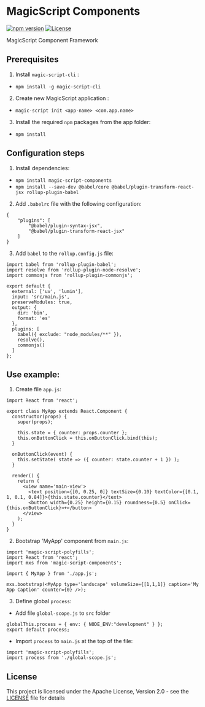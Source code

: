 # MagicScript Components

[![npm version](https://badge.fury.io/js/magic-script-components.svg)](https://badge.fury.io/js/magic-script-components) [![License](http://img.shields.io/:license-Apache%202.0-blue.svg?style=flat-square)](LICENSE)

MagicScript Component Framework

## Prerequisites
1. Install `magic-script-cli` :
- `npm install -g magic-script-cli`

2. Create new MagicScript application :
- `magic-script init <app-name> <com.app.name>`

3. Install the required `npm` packages from the app folder:
- `npm install`

## Configuration steps

1. Install dependencies:

- `npm install magic-script-components`
- `npm install --save-dev @babel/core @babel/plugin-transform-react-jsx rollup-plugin-babel`

2. Add `.babelrc` file with the following configuration:

```
{
    "plugins": [
        "@babel/plugin-syntax-jsx",
        "@babel/plugin-transform-react-jsx"
    ]
}
```

3. Add `babel` to the `rollup.config.js` file:

```
import babel from 'rollup-plugin-babel';
import resolve from 'rollup-plugin-node-resolve';
import commonjs from 'rollup-plugin-commonjs';

export default {
  external: ['uv', 'lumin'],
  input: 'src/main.js',
  preserveModules: true,
  output: {
    dir: 'bin',
    format: 'es'
  },
  plugins: [
    babel({ exclude: "node_modules/**" }),
    resolve(),
    commonjs()
  ]
};
```

## Use example:

1. Create file `app.js`:

```
import React from 'react';

export class MyApp extends React.Component {
  constructor(props) {
    super(props);

    this.state = { counter: props.counter };
    this.onButtonClick = this.onButtonClick.bind(this);
  }

  onButtonClick(event) {
    this.setState( state => ({ counter: state.counter + 1 }) );
  }

  render() {
    return (
      <view name='main-view'>
        <text position={[0, 0.25, 0]} textSize={0.10} textColor={[0.1, 1, 0.1, 0.84]}>{this.state.counter}</text>
        <button width={0.25} height={0.15} roundness={0.5} onClick={this.onButtonClick}>+</button>
      </view>
    );
  }
}

```

2. Bootstrap 'MyApp' component from `main.js`:

```
import 'magic-script-polyfills';
import React from 'react';
import mxs from 'magic-script-components';

import { MyApp } from './app.js';

mxs.bootstrap(<MyApp type='landscape' volumeSize={[1,1,1]} caption='My App Caption' counter={0} />);
```

3. Define global `process`:

- Add file `global-scope.js` to `src` folder

```
globalThis.process = { env: { NODE_ENV:"development" } };
export default process;
```

- Import `process` to `main.js` at the top of the file:

```
import 'magic-script-polyfills';
import process from './global-scope.js';
```

## License

This project is licensed under the Apache License, Version 2.0 - see the [LICENSE](LICENSE) file for details
